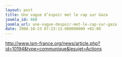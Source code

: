 ```yaml
---
layout: post
title: Une vague d’espoir met le cap sur Gaza
joomla_id: 468
joomla_url: une-vague-despoir-met-le-cap-sur-gaza
date: 2008-10-23 07:23:13.000000000 +02:00
---
```

<p><a href="http://www.ism-france.org/news/article.php?id=10194&type=communique&lesujet=Actions">http://www.ism-france.org/news/article.php?id=10194&type=communique&lesujet=Actions</a></p>

